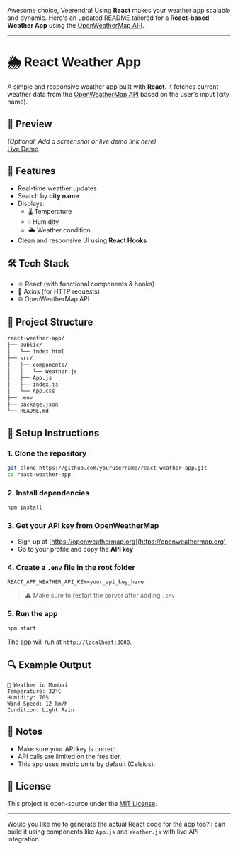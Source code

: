Awesome choice, Veerendra! Using **React** makes your weather app scalable and dynamic. Here's an updated README tailored for a **React-based Weather App** using the [OpenWeatherMap API](https://openweathermap.org/current).

---

# 🌦️ React Weather App

A simple and responsive weather app built with **React**. It fetches current weather data from the [OpenWeatherMap API](https://openweathermap.org/current) based on the user's input (city name).

## 📸 Preview

*(Optional: Add a screenshot or live demo link here)*  
[Live Demo](https://kumar-veerendra.github.io/weather-app)

## 🚀 Features

- Real-time weather updates
- Search by **city name**
- Displays:
  - 🌡️ Temperature
  - 💧 Humidity
  - 🌥️ Weather condition
- Clean and responsive UI using **React Hooks**

## 🛠️ Tech Stack

- ⚛️ React (with functional components & hooks)
- 📡 Axios (for HTTP requests)
- 🌐 OpenWeatherMap API
## 📁 Project Structure

```bash
react-weather-app/
├── public/
│   └── index.html
├── src/
│   ├── components/
│   │   └── Weather.js
│   ├── App.js
│   ├── index.js
│   └── App.css
├── .env
├── package.json
└── README.md
```

## 🔧 Setup Instructions

### 1. Clone the repository

```bash
git clone https://github.com/yourusername/react-weather-app.git
cd react-weather-app
```

### 2. Install dependencies

```bash
npm install
```

### 3. Get your API key from OpenWeatherMap

- Sign up at [https://openweathermap.org](https://openweathermap.org)
- Go to your profile and copy the **API key**

### 4. Create a `.env` file in the root folder

```env
REACT_APP_WEATHER_API_KEY=your_api_key_here
```

> ⚠️ Make sure to restart the server after adding `.env`

### 5. Run the app

```bash
npm start
```

The app will run at `http://localhost:3000`.

## 🔍 Example Output

```text
📍 Weather in Mumbai
Temperature: 32°C
Humidity: 70%
Wind Speed: 12 km/h
Condition: Light Rain
```

## 📌 Notes

- Make sure your API key is correct.
- API calls are limited on the free tier.
- This app uses metric units by default (Celsius).

## 📝 License

This project is open-source under the [MIT License](LICENSE).

---

Would you like me to generate the actual React code for the app too? I can build it using components like `App.js` and `Weather.js` with live API integration.
